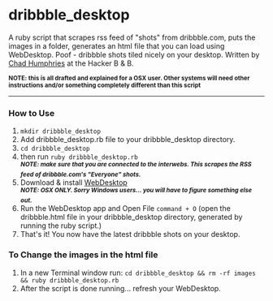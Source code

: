# dribbble_desktop

A ruby script that scrapes rss feed of &quot;shots&quot; from dribbble.com, puts the images in a folder, generates an html file that you can load using WebDesktop. Poof - dribbble shots tiled nicely on your desktop. Written by [Chad Humphries](http://spicycode.com) at the Hacker B &amp; B.

<sup>**NOTE: this is all drafted and explained for a OSX user. Other systems will need other instructions and/or something completely different than this script**</sup>

---

### How to Use

  1. `mkdir dribbble_desktop`
  2. Add dribbble_desktop.rb file to your dribbble\_desktop directory.
  3. `cd dribbble_desktop`
  4. then run `ruby dribbble_desktop.rb` <br/><sup>**_NOTE: make sure that you are connected to the interwebs. This scrapes the RSS feed of dribbble.com's "Everyone" shots._**</sup>
  5. Download &amp; install [WebDesktop](http://code.google.com/p/webdesktop-macosx/downloads/detail?name=WebDesktop.zip&can=2&q=) <br/><sup>**_NOTE: OSX ONLY. Sorry Windows users... you will have to figure something else out._**</sup>
  6. Run the WebDesktop app and Open File `command + O` (open the dribbble.html file in your dribbble_desktop directory, generated by running the ruby script.)
  7. That's it! You now have the latest dribbble shots on your desktop.

### To Change the images in the html file

  1. In a new Terminal window run: `cd dribbble_desktop && rm -rf images && ruby dribbble_desktop.rb`
  2. After the script is done running... refresh your WebDesktop.
